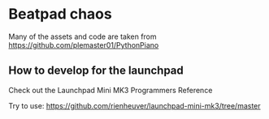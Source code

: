 # Beatpad chaos

Many of the assets and code are taken from https://github.com/plemaster01/PythonPiano

## How to develop for the launchpad
Check out the Launchpad Mini MK3 Programmers Reference

Try to use: https://github.com/rienheuver/launchpad-mini-mk3/tree/master





